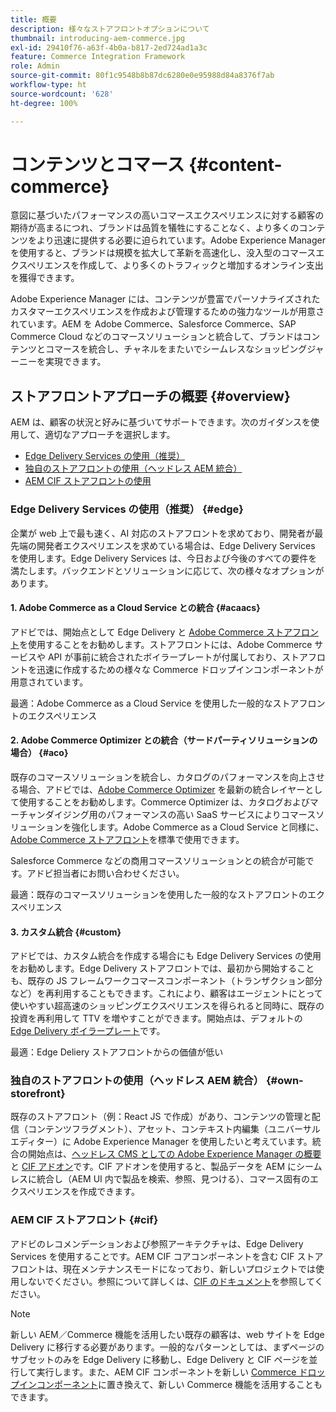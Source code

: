 ```yaml
---
title: 概要
description: 様々なストアフロントオプションについて
thumbnail: introducing-aem-commerce.jpg
exl-id: 29410f76-a63f-4b0a-b817-2ed724ad1a3c
feature: Commerce Integration Framework
role: Admin
source-git-commit: 80f1c9548b8b87dc6280e0e95988d84a8376f7ab
workflow-type: ht
source-wordcount: '628'
ht-degree: 100%

---
```



# コンテンツとコマース {#content-commerce}

意図に基づいたパフォーマンスの高いコマースエクスペリエンスに対する顧客の期待が高まるにつれ、ブランドは品質を犠牲にすることなく、より多くのコンテンツをより迅速に提供する必要に迫られています。Adobe Experience Manager を使用すると、ブランドは規模を拡大して革新を高速化し、没入型のコマースエクスペリエンスを作成して、より多くのトラフィックと増加するオンライン支出を獲得できます。

Adobe Experience Manager には、コンテンツが豊富でパーソナライズされたカスタマーエクスペリエンスを作成および管理するための強力なツールが用意されています。AEM を Adobe Commerce、Salesforce Commerce、SAP Commerce Cloud などのコマースソリューションと統合して、ブランドはコンテンツとコマースを統合し、チャネルをまたいでシームレスなショッピングジャーニーを実現できます。

## ストアフロントアプローチの概要 {#overview}

AEM は、顧客の状況と好みに基づいてサポートできます。次のガイダンスを使用して、適切なアプローチを選択します。

* [Edge Delivery Services の使用（推奨）](#edge)
* [独自のストアフロントの使用（ヘッドレス AEM 統合）](#own-storefront)
* [AEM CIF ストアフロントの使用](#cif)

### Edge Delivery Services の使用（推奨） {#edge}

企業が web 上で最も速く、AI 対応のストアフロントを求めており、開発者が最先端の開発者エクスペリエンスを求めている場合は、Edge Delivery Services を使用します。[](../edge/overview.md)Edge Delivery Services は、今日および今後のすべての要件を満たします。バックエンドとソリューションに応じて、次の様々なオプションがあります。

#### &#x200B;1. Adobe Commerce as a Cloud Service との統合 {#acaacs}

アドビでは、開始点として Edge Delivery と [Adobe Commerce ストアフロント](https://experienceleague.adobe.com/developer/commerce/storefront/?lang=ja)を使用することをお勧めします。ストアフロントには、Adobe Commerce サービスや API が事前に統合されたボイラープレートが付属しており、ストアフロントを迅速に作成するための様々な Commerce ドロップインコンポーネントが用意されています。

最適：Adobe Commerce as a Cloud Service を使用した一般的なストアフロントのエクスペリエンス

#### &#x200B;2. Adobe Commerce Optimizer との統合（サードパーティソリューションの場合） {#aco}

既存のコマースソリューションを統合し、カタログのパフォーマンスを向上させる場合、アドビでは、[Adobe Commerce Optimizer](https://experienceleague.adobe.com/ja/docs/commerce-learn/tutorials/adobe-commerce-optimizer/overview) を最新の統合レイヤーとして使用することをお勧めします。Commerce Optimizer は、カタログおよびマーチャンダイジング用のパフォーマンスの高い SaaS サービスによりコマースソリューションを強化します。Adobe Commerce as a Cloud Service と同様に、[Adobe Commerce ストアフロント](https://experienceleague.adobe.com/developer/commerce/storefront/?lang=ja)を標準で使用できます。

Salesforce Commerce などの商用コマースソリューションとの統合が可能です。アドビ担当者にお問い合わせください。

最適：既存のコマースソリューションを使用した一般的なストアフロントのエクスペリエンス

#### &#x200B;3. カスタム統合 {#custom}

アドビでは、カスタム統合を作成する場合にも Edge Delivery Services の使用をお勧めします。Edge Delivery ストアフロントでは、最初から開始することも、既存の JS フレームワークコマースコンポーネント（トランザクション部分など）を再利用することもできます。これにより、顧客はエージェントにとって使いやすい超高速のショッピングエクスペリエンスを得られると同時に、既存の投資を再利用して TTV を増やすことができます。開始点は、デフォルトの [Edge Delivery ボイラープレート](https://www.aem.live/developer/tutorial)です。

最適：Edge Deliery ストアフロントからの価値が低い

### 独自のストアフロントの使用（ヘッドレス AEM 統合） {#own-storefront}

既存のストアフロント（例：React JS で作成）があり、コンテンツの管理と配信（コンテンツフラグメント）、アセット、コンテキスト内編集（ユニバーサルエディター）に Adobe Experience Manager を使用したいと考えています。統合の開始点は、[ヘッドレス CMS としての Adobe Experience Manager の概要](https://experienceleague.adobe.com/ja/docs/experience-manager-cloud-service/content/headless/introduction)と [CIF アドオン](https://experienceleague.adobe.com/ja/docs/experience-manager-cloud-service/content/content-and-commerce/storefront/authoring/enrich-product-associated-content)です。CIF アドオンを使用すると、製品データを AEM にシームレスに統合し（AEM UI 内で製品を検索、参照、見つける）、コマース固有のエクスペリエンスを作成できます。

### AEM CIF ストアフロント {#cif}

アドビのレコメンデーションおよび参照アーキテクチャは、Edge Delivery Services を使用することです。AEM CIF コアコンポーネントを含む CIF ストアフロントは、現在メンテナンスモードになっており、新しいプロジェクトでは使用しないでください。参照について詳しくは、[CIF のドキュメント](/help/commerce-cloud/cif-storefront/introduction.md)を参照してください。

>[!NOTE]
>
>新しい AEM／Commerce 機能を活用したい既存の顧客は、web サイトを Edge Delivery に移行する必要があります。一般的なパターンとしては、まずページのサブセットのみを Edge Delivery に移動し、Edge Delivery と CIF ページを並行して実行します。また、AEM CIF コンポーネントを新しい [Commerce ドロップインコンポーネント](https://experienceleague.adobe.com/developer/commerce/storefront/dropins/all/introduction/?lang=ja)に置き換えて、新しい Commerce 機能を活用することもできます。

